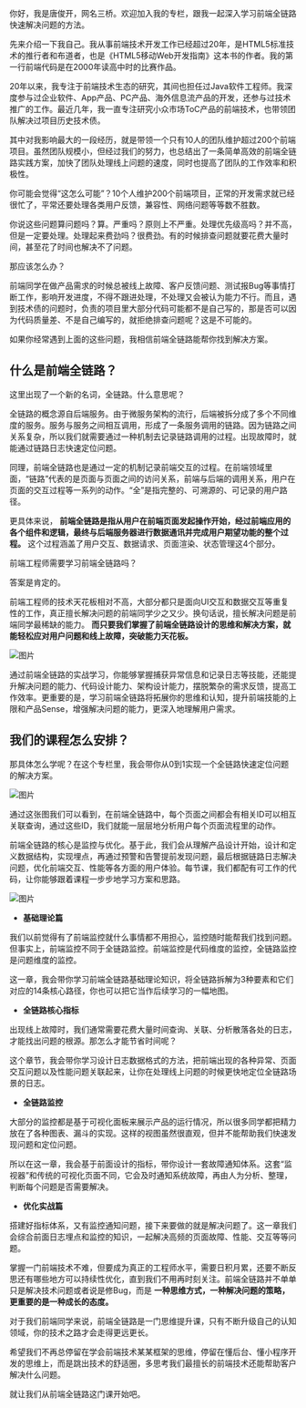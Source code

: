 你好，我是唐俊开，网名三桥。欢迎加入我的专栏，跟我一起深入学习前端全链路快速解决问题的方法。

先来介绍一下我自己。我从事前端技术开发工作已经超过20年，是HTML5标准技术的推行者和布道者，也是《HTML5移动Web开发指南》这本书的作者。我的第一行前端代码是在2000年读高中时的比赛作品。

20年以来，我专注于前端技术生态的研究，其间也担任过Java软件工程师。我深度参与过企业软件、App产品、PC产品、海外信息流产品的开发，还参与过技术推广的工作。最近几年，我一直专注研究小众市场ToC产品的前端技术，也带领团队解决过项目历史技术债。

其中对我影响最大的一段经历，就是带领一个只有10人的团队维护超过200个前端项目。虽然团队规模小，但经过我们的努力，也总结出了一条简单高效的前端全链路实践方案，加快了团队处理线上问题的速度，同时也提高了团队的工作效率和积极性。

你可能会觉得“这怎么可能”？10个人维护200个前端项目，正常的开发需求就已经很忙了，平常还要处理各类用户反馈，兼容性、网络问题等等数不胜数。

你说这些问题算问题吗？算。严重吗？原则上不严重。处理优先级高吗？并不高，但是一定要处理。处理起来费劲吗？很费劲。有的时候排查问题就要花费大量时间，甚至花了时间也解决不了问题。

那应该怎么办？

前端同学在做产品需求的时候总被线上故障、客户反馈问题、测试报Bug等事情打断工作，影响开发进度，不得不跟进处理，不处理又会被认为能力不行。而且，遇到技术债的问题时，负责的项目里大部分代码可能都不是自己写的，那是否可以因为代码质量差、不是自己编写的，就拒绝排查问题呢？这是不可能的。

如果你经常遇到上面的这些问题，我相信前端全链路能帮你找到解决方案。

## 什么是前端全链路？

这里出现了一个新的名词，全链路。什么意思呢？

全链路的概念源自后端服务。由于微服务架构的流行，后端被拆分成了多个不同维度的服务。服务与服务之间相互调用，形成了一条服务调用的链路。因为链路之间关系复杂，所以我们就需要通过一种机制去记录链路调用的过程。出现故障时，就能通过链路日志快速定位问题。

同理，前端全链路也是通过一定的机制记录前端交互的过程。在前端领域里面，“链路”代表的是页面与页面之间的访问关系，前端与后端的调用关系，用户在页面的交互过程等一系列的动作。“全”是指完整的、可溯源的、可记录的用户路径。

更具体来说， **前端全链路是指从用户在前端页面发起操作开始，经过前端应用的各个组件和逻辑，最终与后端服务器进行数据通讯并完成用户期望功能的整个过程。** 这个过程涵盖了用户交互、数据请求、页面渲染、状态管理这4个部分。

前端工程师需要学习前端全链路吗？

答案是肯定的。

前端工程师的技术天花板相对不高，大部分都只是面向UI交互和数据交互等重复性的工作，真正擅长解决问题的前端同学少之又少。换句话说，擅长解决问题是前端同学最稀缺的能力。 **而只要我们掌握了前端全链路设计的思维和解决方案，就能轻松应对用户问题和线上故障，突破能力天花板。**

![图片](https://static001.geekbang.org/resource/image/2b/67/2b1caa9ae036d15a080e3286f5bd5667.png?wh=3108x1640)

通过前端全链路的实战学习，你能够掌握捕获异常信息和记录日志等技能，还能提升解决问题的能力、代码设计能力、架构设计能力，摆脱繁杂的需求反馈，提高工作效率。更重要的是，学习前端全链路将拓展你的思维和认知，提升前端技能的上限和产品Sense，增强解决问题的能力，更深入地理解用户需求。

## 我们的课程怎么安排？

那具体怎么学呢？在这个专栏里，我会带你从0到1实现一个全链路快速定位问题的解决方案。

![图片](https://static001.geekbang.org/resource/image/b9/1a/b97318a3b259a2f126db534466669a1a.jpg?wh=7366x4078)

通过这张图我们可以看到，在前端全链路中，每个页面之间都会有相关ID可以相互关联查询，通过这些ID，我们就能一层层地分析用户每个页面流程里的动作。

前端全链路的核心是监控与优化。基于此，我们会从理解产品设计开始，设计和定义数据结构，实现埋点，再通过预警和告警提前发现问题，最后根据链路日志解决问题，优化前端交互、性能等各方面的用户体验。每节课，我们都配有可工作的代码，让你能够跟着课程一步步地学习方案和思路。

![图片](https://static001.geekbang.org/resource/image/73/29/736309ea614da4e8f9aa523fbd904029.jpg?wh=4686x3068)

- **基础理论篇**

我们以前觉得有了前端监控就什么事情都不用担心，监控随时能帮我们找到问题。但事实上，前端监控不同于全链路监控。前端监控是代码维度的监控，全链路监控是问题维度的监控。

这一章，我会带你学习前端全链路基础理论知识，将全链路拆解为3种要素和它们对应的14条核心路径，你也可以把它当作后续学习的一幅地图。

- **全链路核心指标**

出现线上故障时，我们通常需要花费大量时间查询、关联、分析散落各处的日志，才能找出问题的根源。那怎么才能节省时间呢？

这个章节，我会带你学习设计日志数据格式的方法，把前端出现的各种异常、页面交互问题以及性能问题关联起来，让你在处理线上问题的时候更快地定位全链路场景的日志。

- **全链路监控**

大部分的监控都是基于可视化面板来展示产品的运行情况，所以很多同学都把精力放在了各种图表、漏斗的实现。这样的视图虽然很直观，但并不能帮助我们快速发现问题和定位问题。

所以在这一章，我会基于前面设计的指标，带你设计一套故障通知体系。这套“监视器”和传统的可视化页面不同，它会及时通知系统故障，再由人为分析、整理，判断每个问题是否需要解决。

- **优化实战篇**

搭建好指标体系，又有监控通知问题，接下来要做的就是解决问题了。这一章我们会综合前面日志埋点和监控的知识，一起解决高频的页面故障、性能、交互等等问题。

掌握一门前端技术不难，但要成为真正的工程师水平，需要日积月累，还要不断反思还有哪些地方可以持续性优化，直到我们不用再时刻关注。前端全链路并不单单只是解决技术问题或者说是修Bug，而是 **一种思维方式，一种解决问题的策略，更重要的是一种成长的态度。**

对于我们前端同学来说，前端全链路是一门思维提升课，只有不断升级自己的认知领域，你的技术之路才会走得更远更长。

希望我们不再总停留在学会前端技术某某框架的思维，停留在懂后台、懂小程序开发的思维上，而是跳出技术的舒适圈，多思考我们最擅长的前端技术还能帮助客户解决什么问题。

就让我们从前端全链路这门课开始吧。